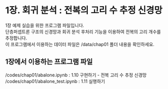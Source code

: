 # 1장. 회귀 분석 : 전복의 고리 수 추정 신경망
1장 예제 실습을 위한 프로그램 파일입니다.<br/>
단층퍼셉트론 구조의 신경망과 회귀 분석 후처리 기능을 이용하여 전복의 고리 개수를 추정합니다.<br/>
이 프로그램에서 이용하는 데이터 파일은 /data/chap01 폴더 내용을 확인하세요.

## 1장에서 이용하는 프로그램 파일
/codes/chap01/abalone.ipynb : 1.10 구현하기 - 전복 고리 수 추정 신경망<br/>
/codes/chap01/abalone_test.ipynb : 1.11 실행하기
